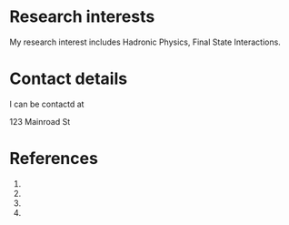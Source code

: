 Research interests
======

My research interest includes Hadronic Physics, Final State Interactions.

Contact details
======
I can be contactd at 

123 Mainroad St


References
======
1. 
1. 
1. 
1. 
